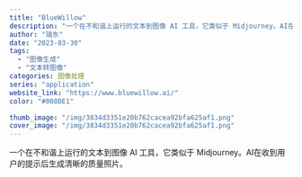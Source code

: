 ```yaml
---
title: "BlueWillow"
description: "一个在不和谐上运行的文本到图像 AI 工具，它类似于 Midjourney。AI在收到用户的提示后生成清晰的质量照片。 "
author: "瑞东"
date: "2023-03-30"
tags:
  - "图像生成"
  - "文本转图像"
categories: 图像处理
series: "application"
website_link: "https://www.bluewillow.ai/"
color: "#008DE1"

thumb_image: "/img/3834d3351e20b762cacea92bfa625af1.png"
cover_image: "/img/3834d3351e20b762cacea92bfa625af1.png"
---
```


一个在不和谐上运行的文本到图像 AI 工具，它类似于 Midjourney。AI在收到用户的提示后生成清晰的质量照片。 